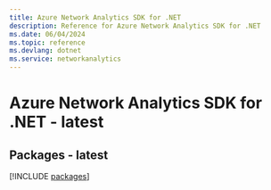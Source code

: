 ```yaml
---
title: Azure Network Analytics SDK for .NET
description: Reference for Azure Network Analytics SDK for .NET
ms.date: 06/04/2024
ms.topic: reference
ms.devlang: dotnet
ms.service: networkanalytics
---
```

# Azure Network Analytics SDK for .NET - latest
## Packages - latest
[!INCLUDE [packages](network-analytics-index.md)]